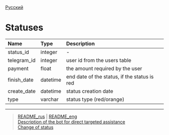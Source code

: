 [Русский](../../documents/tables/statuses.md)
# Statuses

| Name          | Type          | Description   |
|:------------- |:--------------|:--------------|
status_id | integer | -
telegram_id | integer | user id from the users table
payment | float | the amount required by the user
finish_date | datetime | end date of the status, if the status is red
create_date | datetime | status creation date
type | varchar | status type (red/orange)

---
> [README_rus](../../README.md)  |  [README_eng](../../README_eng.md)   
> [Description of the bot for direct targeted assistance](../../documents_eng/index.md)  
> [Change of status](../actions/change_status.md) 
